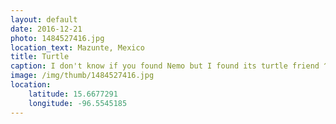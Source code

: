 ```yaml
---
layout: default
date: 2016-12-21
photo: 1484527416.jpg
location_text: Mazunte, Mexico
title: Turtle
caption: I don't know if you found Nemo but I found its turtle friend ^^
image: /img/thumb/1484527416.jpg
location:
    latitude: 15.6677291
    longitude: -96.5545185
---
```

